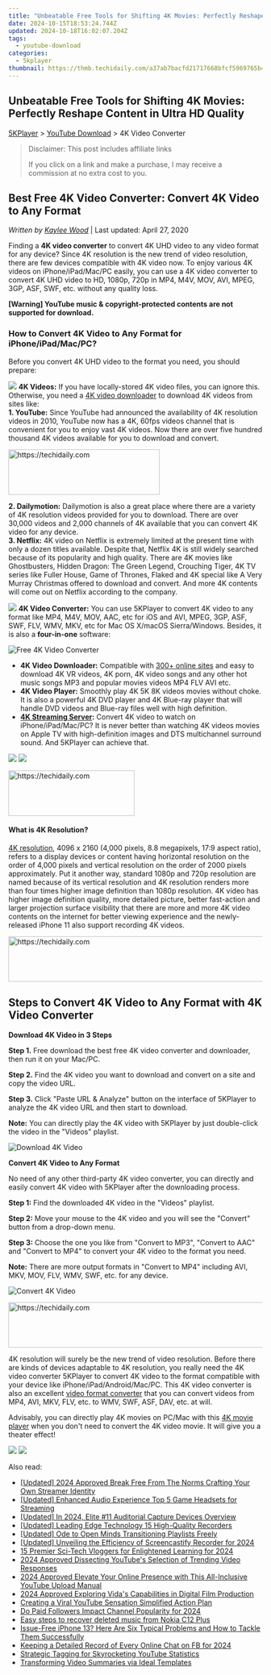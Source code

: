 ```yaml
---
title: "Unbeatable Free Tools for Shifting 4K Movies: Perfectly Reshape Content in Ultra HD Quality"
date: 2024-10-15T18:53:24.744Z
updated: 2024-10-18T16:02:07.204Z
tags:
  - youtube-download
categories:
  - 5kplayer
thumbnail: https://thmb.techidaily.com/a37ab7bacfd21717668bfcf5969765b4a3a3d0a9b78c5dad2639277dfb76f19b.jpg
---
```


## Unbeatable Free Tools for Shifting 4K Movies: Perfectly Reshape Content in Ultra HD Quality

[5KPlayer](https://tools.techidaily.com/5kplayer/products/) \> [YouTube Download](https://tools.techidaily.com/5kplayer/youtube-download/) \> 4K Video Converter

>  Disclaimer: This post includes affiliate links
>
>  If you click on a link and make a purchase, I may receive a commission at no extra cost to you.
>

## Best Free 4K Video Converter: Convert 4K Video to Any Format

 _Written by [Kaylee Wood](https://www.quora.com/profile/Amanda-Hu-21)_ | Last updated: April 27, 2020 

Finding a **4K video converter** to convert 4K UHD video to any video format for any device? Since 4K resolution is the new trend of video resolution, there are few devices compatible with 4K video now. To enjoy various 4K videos on iPhone/iPad/Mac/PC easily, you can use a 4K video converter to convert 4K UHD video to HD, 1080p, 720p in MP4, M4V, MOV, AVI, MPEG, 3GP, ASF, SWF, etc. without any quality loss.

**\[Warning\] YouTube music & copyright-protected contents are not supported for download.**

### **How to Convert 4K Video to Any Format for iPhone/iPad/Mac/PC?**

Before you convert 4K UHD video to the format you need, you should prepare:

![](https://www.5kplayer.com/youtube-download/../seoimg/1.png) **4K Videos:** If you have locally-stored 4K video files, you can ignore this. Otherwise, you need a [4K video downloader](https://tools.techidaily.com/5kplayer/youtube-download/) to download 4K videos from sites like:  
**1\. YouTube:** Since YouTube had announced the availability of 4K resolution videos in 2010, YouTube now has a 4K, 60fps videos channel that is convenient for you to enjoy vast 4K videos. Now there are over five hundred thousand 4K videos available for you to download and convert.  

<!-- affiliate ads begin -->
<a href="https://aligracehair.sjv.io/c/5597632/1886069/19272" target="_top" id="1886069">
  <img src="//a.impactradius-go.com/display-ad/19272-1886069" border="0" alt="https://techidaily.com" width="300" height="90"/>
</a>
<img height="0" width="0" src="https://aligracehair.sjv.io/i/5597632/1886069/19272" style="position:absolute;visibility:hidden;" border="0" />
<!-- affiliate ads end -->

**2\. Dailymotion:** Dailymotion is also a great place where there are a variety of 4K resolution videos provided for you to download. There are over 30,000 videos and 2,000 channels of 4K available that you can convert 4K video for any device.   
**3\. Netflix:** 4K video on Netflix is extremely limited at the present time with only a dozen titles available. Despite that, Netflix 4K is still widely searched because of its popularity and high quality. There are 4K movies like Ghostbusters, Hidden Dragon: The Green Legend, Crouching Tiger, 4K TV series like Fuller House, Game of Thrones, Flaked and 4K special like A Very Murray Christmas offered to download and convert. And more 4K contents will come out on Netflix according to the company.

![](https://www.5kplayer.com/youtube-download/../seoimg/2.png) **4K Video Converter:** You can use 5KPlayer to convert 4K video to any format like MP4, M4V, MOV, AAC, etc for iOS and AVI, MPEG, 3GP, ASF, SWF, FLV, WMV, MKV, etc for Mac OS X/macOS Sierra/Windows. Besides, it is also a **four-in-one** software: 

![Free 4K Video Converter](https://www.5kplayer.com/youtube-download/img/5kplayer-icon-1202.png) 

* **4K Video Downloader:** Compatible with [300+ online sites](https://tools.techidaily.com/5kplayer/youtube-download/) and easy to download 4K VR videos, 4K porn, 4K video songs and any other hot music songs MP3 and popular movies videos MP4 FLV AVI etc.
* **4K Video Player:** Smoothly play 4K 5K 8K videos movies without choke. It is also a powerful 4K DVD player and 4K Blue-ray player that will handle DVD videos and Blue-ray files well with high definition.
* **[4K Streaming Server](https://tools.techidaily.com/5kplayer/airplay/):** Convert 4K video to watch on iPhone/iPad/Mac/PC? It is never better than watching 4K videos movies on Apple TV with high-definition images and DTS multichannel surround sound. And 5KPlayer can achieve that.

[![](https://www.5kplayer.com/youtube-download/../button/freedownwhitewin.png)](https://tools.techidaily.com/5kplayer/products/) [![](https://www.5kplayer.com/youtube-download/../button/freedownbackmac.png)](https://tools.techidaily.com/5kplayer/products/) 

<!-- affiliate ads begin -->
<a href="https://bluettius.sjv.io/c/5597632/2139108/17108" target="_top" id="2139108">
  <img src="//a.impactradius-go.com/display-ad/17108-2139108" border="0" alt="https://techidaily.com" width="250" height="90"/>
</a>
<img height="0" width="0" src="https://bluettius.sjv.io/i/5597632/2139108/17108" style="position:absolute;visibility:hidden;" border="0" />
<!-- affiliate ads end -->

#### **What is 4K Resolution?**

[4K resolution](https://tools.techidaily.com/5kplayer/video-music-player/), 4096 x 2160 (4,000 pixels, 8.8 megapixels, 17:9 aspect ratio), refers to a display devices or content having horizontal resolution on the order of 4,000 pixels and vertical resolution on the order of 2000 pixels approximately. Put it another way, standard 1080p and 720p resolution are named because of its vertical resolution and 4K resolution renders more than four times higher image definition than 1080p resolution. 4K video has higher image definition quality, more detailed picture, better fast-action and larger projection surface visibility that there are more and more 4K video contents on the internet for better viewing experience and the newly-released iPhone 11 also support recording 4K videos.

<!-- affiliate ads begin -->
<a href="https://appsumo.8odi.net/c/5597632/2094483/7443" target="_top" id="2094483">
  <img src="//a.impactradius-go.com/display-ad/7443-2094483" border="0" alt="https://techidaily.com" width="728" height="90"/>
</a>
<img height="0" width="0" src="https://appsumo.8odi.net/i/5597632/2094483/7443" style="position:absolute;visibility:hidden;" border="0" />
<!-- affiliate ads end -->

## Steps to Convert 4K Video to Any Format with 4K Video Converter

**Download 4K Video in 3 Steps**

**Step 1.** Free download the best free 4K video converter and downloader, then run it on your Mac/PC.

**Step 2.** Find the 4K video you want to download and convert on a site and copy the video URL.

**Step 3.** Click "Paste URL & Analyze" button on the interface of 5KPlayer to analyze the 4K video URL and then start to download.

**Note:** You can directly play the 4K video with 5KPlayer by just double-click the video in the "Videos" playlist.

![Download 4K Video](https://www.5kplayer.com/youtube-download/img/download-game-of-thrones-6.jpg) 

**Convert 4K Video to Any Format**

No need of any other third-party 4K video converter, you can directly and easily convert 4K video with 5KPlayer after the downloading process.

**Step 1:** Find the downloaded 4K video in the "Videos" playlist.

**Step 2:** Move your mouse to the 4K video and you will see the "Convert" button from a drop-down menu.

**Step 3:** Choose the one you like from "Convert to MP3", "Convert to AAC" and "Convert to MP4" to convert your 4K video to the format you need.

**Note:** There are more output formats in "Convert to MP4" including AVI, MKV, MOV, FLV, WMV, SWF, etc. for any device.

![Convert 4K Video](https://www.5kplayer.com/youtube-download/img/convert-game-of-thrones-6.jpg) 

<!-- affiliate ads begin -->
<a href="https://ephamedtechinc.pxf.io/c/5597632/2137208/26400" target="_top" id="2137208">
  <img src="//a.impactradius-go.com/display-ad/26400-2137208" border="0" alt="https://techidaily.com" width="728" height="90"/>
</a>
<img height="0" width="0" src="https://ephamedtechinc.pxf.io/i/5597632/2137208/26400" style="position:absolute;visibility:hidden;" border="0" />
<!-- affiliate ads end -->

4K resolution will surely be the new trend of video resolution. Before there are kinds of devices adaptable to 4K resolution, you really need the 4K video converter 5KPlayer to convert 4K video to the format compatible with your device like iPhone/iPad/Android/Mac/PC. This 4K video converter is also an excellent [video format converter](https://tools.techidaily.com/5kplayer/youtube-download/) that you can convert videos from MP4, AVI, MKV, FLV, etc. to WMV, SWF, ASF, DAV, etc. at will.

Advisably, you can directly play 4K movies on PC/Mac with this [4K movie player](https://tools.techidaily.com/5kplayer/video-music-player/) when you don't need to convert the 4K video movie. It will give you a theater effect!

[![](https://www.5kplayer.com/youtube-download/../button/freedownwhitewin.png)](https://tools.techidaily.com/5kplayer/products/) [![](https://www.5kplayer.com/youtube-download/../button/freedownbackmac.png)](https://tools.techidaily.com/5kplayer/products/)

<ins class="adsbygoogle"
     style="display:block"
     data-ad-format="autorelaxed"
     data-ad-client="ca-pub-7571918770474297"
     data-ad-slot="1223367746"></ins>

<ins class="adsbygoogle"
     style="display:block"
     data-ad-client="ca-pub-7571918770474297"
     data-ad-slot="8358498916"
     data-ad-format="auto"
     data-full-width-responsive="true"></ins>

<span class="atpl-alsoreadstyle">Also read:</span>
<div><ul>
<li><a href="https://youtube-blog.techidaily.com/ed-2024-approved-break-free-from-the-norms-crafting-your-own-streamer-identity/"><u>[Updated] 2024 Approved Break Free From The Norms Crafting Your Own Streamer Identity</u></a></li>
<li><a href="https://youtube-video-recordings.techidaily.com/updated-enhanced-audio-experience-top-5-game-headsets-for-streaming/"><u>[Updated] Enhanced Audio Experience Top 5 Game Headsets for Streaming</u></a></li>
<li><a href="https://digital-screen-recording.techidaily.com/updated-in-2024-elite-11-auditorial-capture-devices-overview/"><u>[Updated] In 2024, Elite #11 Auditorial Capture Devices Overview</u></a></li>
<li><a href="https://fox-direct.techidaily.com/updated-leading-edge-technology-15-high-quality-recorders/"><u>[Updated] Leading Edge Technology 15 High-Quality Recorders</u></a></li>
<li><a href="https://fox-access.techidaily.com/updated-ode-to-open-minds-transitioning-playlists-freely/"><u>[Updated] Ode to Open Minds Transitioning Playlists Freely</u></a></li>
<li><a href="https://screen-mirroring-recording.techidaily.com/updated-unveiling-the-efficiency-of-screencastify-recorder-for-2024/"><u>[Updated] Unveiling the Efficiency of Screencastify Recorder for 2024</u></a></li>
<li><a href="https://youtube-video-recordings.techidaily.com/15-premier-sci-tech-vloggers-for-enlightened-learning-for-2024/"><u>15 Premier Sci-Tech Vloggers for Enlightened Learning for 2024</u></a></li>
<li><a href="https://youtube-video-recordings.techidaily.com/2024-approved-dissecting-youtubes-selection-of-trending-video-responses/"><u>2024 Approved Dissecting YouTube's Selection of Trending Video Responses</u></a></li>
<li><a href="https://youtube-video-recordings.techidaily.com/2024-approved-elevate-your-online-presence-with-this-all-inclusive-youtube-upload-manual/"><u>2024 Approved Elevate Your Online Presence with This All-Inclusive YouTube Upload Manual</u></a></li>
<li><a href="https://fox-links.techidaily.com/2024-approved-exploring-vidas-capabilities-in-digital-film-production/"><u>2024 Approved Exploring Vida's Capabilities in Digital Film Production</u></a></li>
<li><a href="https://youtube-video-recordings.techidaily.com/creating-a-viral-youtube-sensation-simplified-action-plan/"><u>Creating a Viral YouTube Sensation Simplified Action Plan</u></a></li>
<li><a href="https://youtube-video-recordings.techidaily.com/do-paid-followers-impact-channel-popularity-for-2024/"><u>Do Paid Followers Impact Channel Popularity for 2024</u></a></li>
<li><a href="https://phone-solutions.techidaily.com/easy-steps-to-recover-deleted-music-from-nokia-c12-plus-by-fonelab-android-recover-music/"><u>Easy steps to recover deleted music from Nokia C12 Plus</u></a></li>
<li><a href="https://fox-that.techidaily.com/issue-free-iphone-13-here-are-six-typical-problems-and-how-to-tackle-them-successfully/"><u>Issue-Free iPhone 13? Here Are Six Typical Problems and How to Tackle Them Successfully</u></a></li>
<li><a href="https://video-capture.techidaily.com/keeping-a-detailed-record-of-every-online-chat-on-fb-for-2024/"><u>Keeping a Detailed Record of Every Online Chat on FB for 2024</u></a></li>
<li><a href="https://youtube-video-recordings.techidaily.com/strategic-tagging-for-skyrocketing-youtube-statistics/"><u>Strategic Tagging for Skyrocketing YouTube Statistics</u></a></li>
<li><a href="https://youtube-video-recordings.techidaily.com/transforming-video-summaries-via-ideal-templates/"><u>Transforming Video Summaries via Ideal Templates</u></a></li>
</ul></div>

